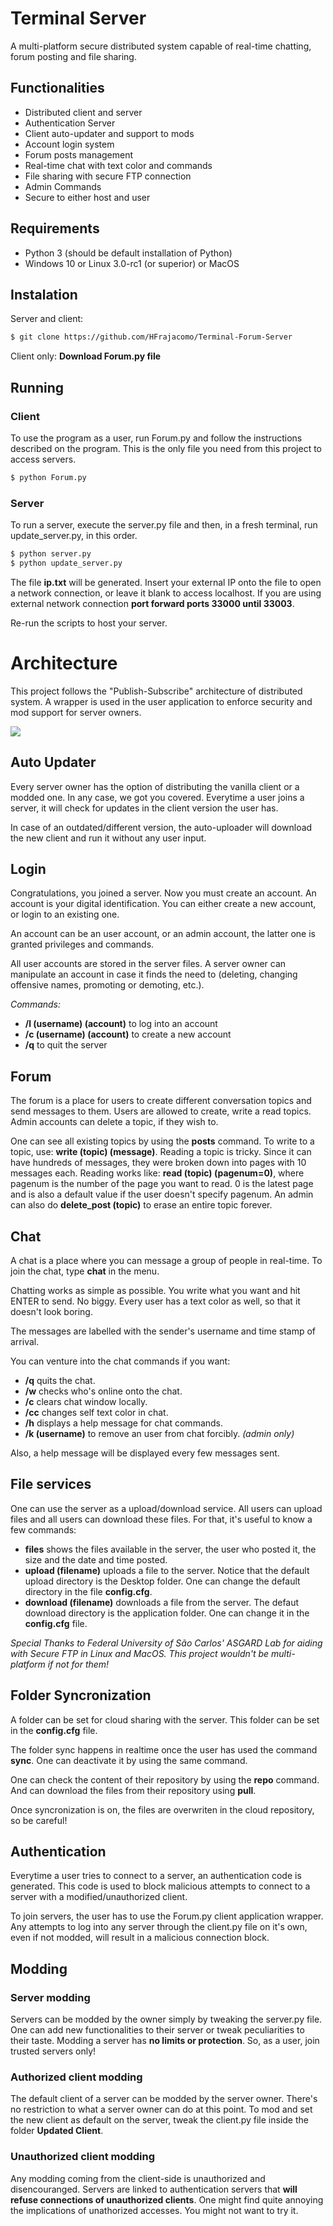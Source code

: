 
# Terminal Server

A multi-platform secure distributed system capable of real-time chatting, forum posting and file sharing.

## Functionalities

- Distributed client and server
- Authentication Server
- Client auto-updater and support to mods
- Account login system
- Forum posts management
- Real-time chat with text color and commands
- File sharing with secure FTP connection
- Admin Commands
- Secure to either host and user

## Requirements

- Python 3 (should be default installation of Python)
- Windows 10 or Linux 3.0-rc1 (or superior) or MacOS

## Instalation

Server and client:
``` sh
$ git clone https://github.com/HFrajacomo/Terminal-Forum-Server
```
Client only:
**Download Forum.py file**

## Running
### Client
To use the program as a user, run Forum.py and follow the instructions described on the program.
This is the only file you need from this project to access servers.

```sh
$ python Forum.py
```

### Server
To run a server, execute the server.py file and then, in a fresh terminal, run update_server.py, in this order.

```sh
$ python server.py
$ python update_server.py
```

The file **ip.txt** will be generated. Insert your external IP onto the file to open a network connection, or leave it blank to access localhost. If you are using external network connection **port forward ports 33000 until 33003**.

Re-run the scripts to host your server.

# Architecture

This project follows the "Publish-Subscribe" architecture of distributed system. A wrapper is used in the user application to enforce security and mod support for server owners.

![](Images/Architecture.png)

## Auto Updater
Every server owner has the option of distributing the vanilla client or a modded one. In any case, we got you covered. Everytime a user joins a server, it will check for updates in the client version the user has.

In case of an outdated/different version, the auto-uploader will download the new client and run it without any user input.

## Login
Congratulations, you joined a server. Now you must create an account. An account is your digital identification. You can either create a new account, or login to an existing one.

An account can be an user account, or an admin account, the latter one is granted privileges and commands.

All user accounts are stored in the server files. A server owner can manipulate an account in case it finds the need to (deleting, changing offensive names, promoting or demoting, etc.).

*Commands:*
- **/l (username) (account)** to log into an account
- **/c (username) (account)** to create a new account
- **/q** to quit the server

## Forum
The forum is a place for users to create different conversation topics and send messages to them. Users are allowed to create, write a read topics. Admin accounts can delete a topic, if they wish to.

One can see all existing topics by using the **posts** command.
To write to a topic, use: **write (topic) (message)**.
Reading a topic is tricky. Since it can have hundreds of messages, they were broken down into pages with 10 messages each. Reading works like: **read (topic) (pagenum=0)**, where pagenum is the number of the page you want to read. 0 is the latest page and is also a default value if the user doesn't specify pagenum.
An admin can also do **delete_post (topic)** to erase an entire topic forever.

## Chat
A chat is a place where you can message a group of people in real-time. To join the chat, type **chat** in the menu.

Chatting works as simple as possible. You write what you want and hit ENTER to send. No biggy. Every user has a text color as well, so that it doesn't look boring.

The messages are labelled with the sender's username and time stamp of arrival.

You can venture into the chat commands if you want:
- **/q** quits the chat.
- **/w** checks who's online onto the chat.
- **/c** clears chat window locally.
- **/cc** changes self text color in chat.
- **/h** displays a help message for chat commands.
- **/k (username)** to remove an user from chat forcibly. *(admin only)*

Also, a help message will be displayed every few messages sent.

## File services
One can use the server as a upload/download service. All users can upload files and all users can download these files. For that, it's useful to know a few commands:

- **files** shows the files available in the server, the user who posted it, the size and the date and time posted.
- **upload (filename)** uploads a file to the server. Notice that the default upload directory is the Desktop folder. One can change the default directory in the file **config.cfg**.
- **download (filename)** downloads a file from the server. The defaut download directory is the application folder. One can change it in the **config.cfg** file.

*Special Thanks to Federal University of São Carlos' ASGARD Lab for aiding with Secure FTP in Linux and MacOS. This project wouldn't be multi-platform if not for them!*

## Folder Syncronization
A folder can be set for cloud sharing with the server. This folder can be set in the **config.cfg** file. 

The folder sync happens in realtime once the user has used the command **sync**. One can deactivate it by using the same command.

One can check the content of their repository by using the **repo** command. And can download the files from their repository using **pull**.

Once syncronization is on, the files are overwriten in the cloud repository, so be careful!

## Authentication
Everytime a user tries to connect to a server, an authentication code is generated. This code is used to block malicious attempts to connect to a server with a modified/unauthorized client.

To join servers, the user has to use the Forum.py client application wrapper. Any attempts to log into any server through the client.py file on it's own, even if not modded, will result in a malicious connection block.

## Modding
### Server modding
Servers can be modded by the owner simply by tweaking the server.py file. One can add new functionalities to their server or tweak peculiarities to their taste. 
Modding a server has **no limits or protection**. So, as a user, join trusted servers only!

### Authorized client modding
The default client of a server can be modded by the server owner. There's no restriction to what a server owner can do at this point. To mod and set the new client as default on the server, tweak the client.py file inside the folder **Updated Client**.

### Unauthorized client modding
Any modding coming from the client-side is unauthorized and disencouranged. Servers are linked to authentication servers that **will refuse connections of unauthorized clients**.
One might find quite annoying the implications of unathorized accesses. You might not want to try it.  